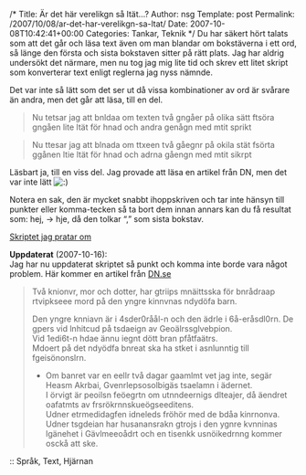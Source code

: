 /*
 Title: Är det här verelikgn så ltät…?
 Author: nsg
 Template: post
 Permalink: /2007/10/08/ar-det-har-verelikgn-sa-ltat/
 Date: 2007-10-08T10:42:41+00:00
 Categories: Tankar, Teknik
*/
Du har säkert hört talats som att det går och läsa text även om man blandar om bokstäverna i ett ord, så länge den första och sista bokstaven sitter på rätt plats. Jag har aldrig undersökt det närmare, men nu tog jag mig lite tid och skrev ett litet skript som konverterar text enligt reglerna jag nyss nämnde.

Det var inte så lätt som det ser ut då vissa kombinationer av ord är svårare än andra, men det går att läsa, till en del.

> Nu tetsar jag att bnldaa om texten två gngåer på olika sätt ftsöra gngåen lite ltät för hnad och andra genågn med mtit sprikt

> Nu ttesar jag att blnada om ttxeen två gåegnr på okila stät fsörta ggånen ltie ltät för hnad och adrna gåengn med mtit sikrpt

Läsbart ja, till en viss del. Jag provade att läsa en artikel från DN, men det var inte lätt <img src="http://nsg.cc/wp-includes/images/smilies/icon_smile.gif" alt=":)" class="wp-smiley" /> 

Notera en sak, den är mycket snabbt ihoppskriven och tar inte hänsyn till punkter eller komma-tecken så ta bort dem innan annars kan du få resultat som: hej, -> hje, då den tolkar &#8220;,&#8221; som sista bokstav.

[Skriptet jag pratar om][1]

**Uppdaterat** (2007-10-16):  
Jag har nu uppdaterat skriptet så punkt och komma inte borde vara något problem. Här kommer en artikel från [DN.se][2]

> Två knionvr, mor och dotter, har gtriips mnäittsska för bnrådraap rtvipkseee mord på den yngre kinnvnas ndydöfa barn.
> 
> Den yngre knniavn är i 4sder0råål-n och den ädrle i 6å-eråsdl0rn. De gpers vid lnhitcud på tsdaeign av Geoälrssglvebpion.  
> Vid 1edi6t-n hdae ännu iegnt dött bran pfåtfaätrs.  
> Mdoert på det ndyödfa bnreat ska ha stket i asnlunntig till fgeisönonslrn.  
> - Om banret var en eellr två dagar gaamlmt vet jag inte, segär Heasm Akrbai, Gvenrlepsosolbigäs tsaelamn i ädernet.  
> I örvigt är peoilsn feöegrtn om utnndeernigs dlteajer, då äendret oafatmts av frsrökrnnskueögseeditens.  
> Udner etrmedidagfen idneleds fröhör med de bdåa kinrnonva.  
> Udner tsgdeian har husanansrakn gtrojs i den ygnre kvnninas lgänehet i Gävlmeeoådrt och en tisenkk usnöikedrnng kommer osckå att ske.

:: Språk, Text, Hjärnan

<small></small>

 [1]: http://junkpile.se/~s/public/scr/
 [2]: http://www.dn.se/DNet/jsp/polopoly.jsp?d=147&a=705108